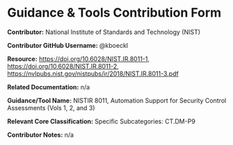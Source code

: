 # Guidance & Tools Contribution Form

**Contributor:** National Institute of Standards and Technology (NIST)

**Contributor GitHub Username:** @kboeckl

**Resource:** https://doi.org/10.6028/NIST.IR.8011-1, https://doi.org/10.6028/NIST.IR.8011-2, https://nvlpubs.nist.gov/nistpubs/ir/2018/NIST.IR.8011-3.pdf

**Related Documentation:** n/a

**Guidance/Tool Name:** NISTIR 8011, Automation Support for Security Control Assessments (Vols 1, 2, and 3)

**Relevant Core Classification:** Specific Subcategories: CT.DM-P9

**Contributor Notes:** n/a
